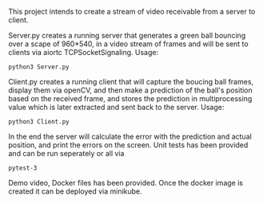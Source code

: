 This project intends to create a stream of video receivable from a server to client.

Server.py creates a running server that generates a green ball bouncing over a scape of 960*540, in a video stream of frames and will be sent to clients via aiortc TCPSocketSignaling.
Usage:

    python3 Server.py

Client.py creates a running client that will capture the boucing ball frames, display them via openCV, and then make a prediction of the ball's position based on the received frame, and stores the prediction in multiprocessing value which is later extracted and sent back to the server.
Usage:

    python3 Client.py

In the end the server will calculate the error with the prediction and actual position, and print the errors on the screen.
Unit tests has been provided and can be run seperately or all via

    pytest-3

Demo video, Docker files has been provided.
Once the docker image is created it can be deployed via minikube.
